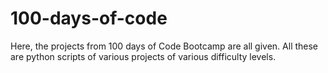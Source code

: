 # 100-days-of-code
Here, the projects from 100 days of Code Bootcamp are all given. All these are python scripts of various projects of various difficulty levels.
